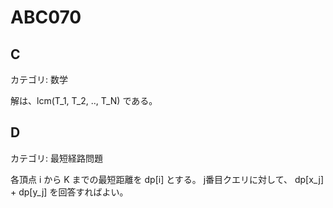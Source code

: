 # ABC070

## C
カテゴリ: 数学

解は、lcm(T_1, T_2, .., T_N) である。

## D
カテゴリ: 最短経路問題

各頂点 i から K までの最短距離を dp[i] とする。
j番目クエリに対して、 dp[x_j] + dp[y_j] を回答すればよい。
